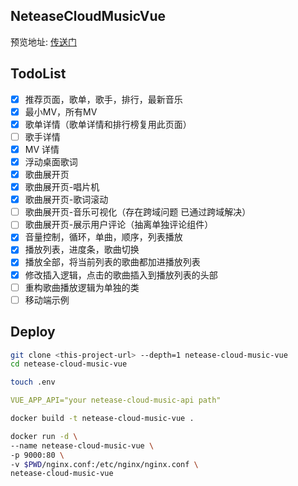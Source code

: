 ## NeteaseCloudMusicVue

预览地址: [传送门](http://music.gausszhou.top/netease/)  
 
## TodoList

- [x] 推荐页面，歌单，歌手，排行，最新音乐
- [x] 最小MV，所有MV
- [x] 歌单详情（歌单详情和排行榜复用此页面）
- [ ] 歌手详情
- [x] MV 详情
- [x] 浮动桌面歌词
- [x] 歌曲展开页
- [x] 歌曲展开页-唱片机
- [x] 歌曲展开页-歌词滚动
- [ ] 歌曲展开页-音乐可视化（存在跨域问题 已通过跨域解决）
- [ ] 歌曲展开页-展示用户评论（抽离单独评论组件）
- [x] 音量控制，循环，单曲，顺序，列表播放
- [x] 播放列表，进度条，歌曲切换
- [x] 播放全部，将当前列表的歌曲都加进播放列表
- [x] 修改插入逻辑，点击的歌曲插入到播放列表的头部
- [ ] 重构歌曲播放逻辑为单独的类
- [ ] 移动端示例

## Deploy


```bash
git clone <this-project-url> --depth=1 netease-cloud-music-vue
cd netease-cloud-music-vue
```

```bash
touch .env
```

```yaml
VUE_APP_API="your netease-cloud-music-api path"
```

```bash
docker build -t netease-cloud-music-vue .
```

```bash
docker run -d \
--name netease-cloud-music-vue \
-p 9000:80 \
-v $PWD/nginx.conf:/etc/nginx/nginx.conf \
netease-cloud-music-vue
```
